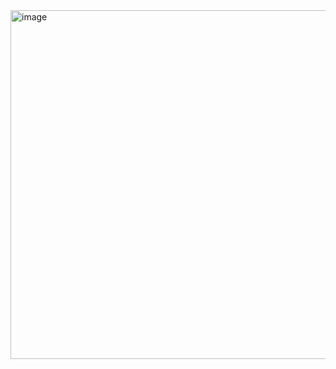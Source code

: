 

<img width="558" alt="image" src="https://github.com/user-attachments/assets/386abb85-32d0-4d5d-9a36-16a94e4fe1a1">

